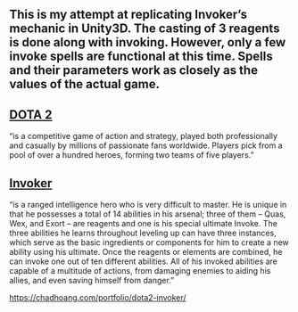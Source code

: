 ## This is my attempt at replicating Invoker’s mechanic in Unity3D. The casting of 3 reagents is done along with invoking. However, only a few invoke spells are functional at this time. Spells and their parameters work as closely as the values of the actual game.

## [DOTA 2](https://en.wikipedia.org/wiki/Dota_2)
“is a competitive game of action and strategy, played both professionally and casually by millions of passionate fans worldwide. Players pick from a pool of over a hundred heroes, forming two teams of five players.”

## [Invoker](https://dota2.gamepedia.com/Invoker)
“is a ranged intelligence hero who is very difficult to master. He is unique in that he possesses a total of 14 abilities in his arsenal; three of them – Quas, Wex, and Exort – are reagents and one is his special ultimate Invoke. The three abilities he learns throughout leveling up can have three instances, which serve as the basic ingredients or components for him to create a new ability using his ultimate. Once the reagents or elements are combined, he can invoke one out of ten different abilities. All of his invoked abilities are capable of a multitude of actions, from damaging enemies to aiding his allies, and even saving himself from danger.”

https://chadhoang.com/portfolio/dota2-invoker/
